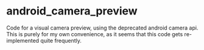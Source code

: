 # android_camera_preview

Code for a visual camera preview, using the deprecated android camera api. This is purely for my own convenience, as it seems that this code gets re-implemented quite frequently. 
